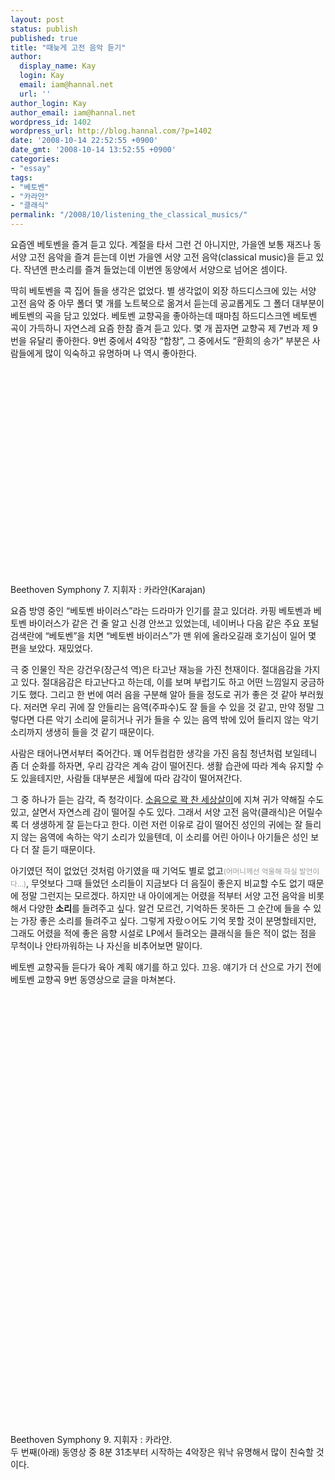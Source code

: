```yaml
---
layout: post
status: publish
published: true
title: "때늦게 고전 음악 듣기"
author:
  display_name: Kay
  login: Kay
  email: iam@hannal.net
  url: ''
author_login: Kay
author_email: iam@hannal.net
wordpress_id: 1402
wordpress_url: http://blog.hannal.com/?p=1402
date: '2008-10-14 22:52:55 +0900'
date_gmt: '2008-10-14 13:52:55 +0900'
categories:
- "essay"
tags:
- "베토벤"
- "카라얀"
- "클래식"
permalink: "/2008/10/listening_the_classical_musics/"
---
```

<p>요즘엔 베토벤을 즐겨 듣고 있다. 계절을 타서 그런 건 아니지만, 가을엔 보통 재즈나 동서양 고전 음악을 즐겨 듣는데 이번 가을엔 서양 고전 음악(classical music)을 듣고 있다. 작년엔 판소리를 즐겨 들었는데 이번엔 동양에서 서양으로 넘어온 셈이다.</p>
<p>딱히 베토벤을 콕 집어 들을 생각은 없었다. 별 생각없이 외장 하드디스크에 있는 서양 고전 음악 중 아무 폴더 몇 개를 노트북으로 옮겨서 듣는데 공교롭게도 그 폴더 대부분이 베토벤의 곡을 담고 있었다. 베토벤 교향곡을 좋아하는데 때마침 하드디스크엔 베토벤 곡이 가득하니 자연스레 요즘 한참 즐겨 듣고 있다. 몇 개 꼽자면 교향곡 제 7번과 제 9번을 유달리 좋아한다. 9번 중에서 4악장 “합창”, 그 중에서도 “환희의 송가” 부분은 사람들에게 많이 익숙하고 유명하며 나 역시 좋아한다.</p>
<p class="centerphoto"><object width="425" height="344"><param name="movie" value="http://www.youtube.com/v/s8eigkwmMEo&hl=ko&fs=1"></param><param name="allowFullScreen" value="true"></param><embed src="http://www.youtube.com/v/s8eigkwmMEo&hl=ko&fs=1" type="application/x-shockwave-flash" allowfullscreen="true" width="425" height="344"></embed></object><br />Beethoven Symphony 7. 지휘자 : 카라얀(Karajan)</p>
<p>요즘 방영 중인 “베토벤 바이러스”라는 드라마가 인기를 끌고 있더라. 카핑 베토벤과 베토벤 바이러스가 같은 건 줄 알고 신경 안쓰고 있었는데, 네이버나 다음 같은 주요 포털 검색란에 “베토벤”을 치면 “베토벤 바이러스”가 맨 위에 올라오길래 호기심이 일어 몇 편을 보았다. 재밌었다.</p>
<p>극 중 인물인 작은 강건우(장근석 역)은 타고난 재능을 가진 천재이다. 절대음감을 가지고 있다. 절대음감은 타고난다고 하는데, 이를 보며 부럽기도 하고 어떤 느낌일지 궁금하기도 했다. 그리고 한  번에 여러 음을 구분해 알아 들을 정도로 귀가 좋은 것 같아 부러웠다. 저러면 우리 귀에 잘 안들리는 음역(주파수)도 잘 들을 수 있을 것 같고, 만약 정말 그렇다면 다른 악기 소리에 묻히거나 귀가 들을 수 있는 음역 밖에 있어 들리지 않는 악기 소리까지 생생히 들을 것 같기 때문이다.</p>
<p>사람은 태어나면서부터 죽어간다. 꽤 어두컴컴한 생각을 가진 음침 청년처럼 보일테니 좀 더 순화를 하자면, 우리 감각은 계속 감이 떨어진다. 생활 습관에 따라 계속 유지할 수도 있을테지만, 사람들 대부분은 세월에 따라 감각이 떨어져간다.</p>
<p>그 중 하나가 듣는 감각, 즉 청각이다. <a href="http://blog.hannal.com/who_takes_my_ears/">소음으로 꽉 찬 세상살이</a>에 지쳐 귀가 약해질 수도 있고, 살면서 자연스레 감이 떨어질 수도 있다. 그래서 서양 고전 음악(클래식)은 어릴수록 더 생생하게 잘 듣는다고 한다. 이런 저런 이유로 감이 떨어진 성인의 귀에는 잘 들리지 않는 음역에 속하는 악기 소리가 있을텐데, 이 소리를 어린 아이나 아기들은 성인 보다 더 잘 듣기 때문이다.</p>
<p>아기였던 적이 없었던 것처럼 아기였을 때 기억도 별로 없고<small style="color: #999">(어머니께선 억울해 하실 발언이다...)</small>, 무엇보다 그때 들었던 소리들이 지금보다 더 음질이 좋은지 비교할 수도 없기 때문에 정말 그런지는 모르겠다. 하지만 내 아이에게는 어렸을 적부터 서양 고전 음악을 비롯해서 다양한 <strong>소리</strong>를 들려주고 싶다. 알건 모르건, 기억하든 못하든 그 순간에 들을 수 있는 가장 좋은 소리를 들려주고 싶다. 그렇게 자랐ㅇ어도 기억 못할 것이 분명할테지만, 그래도 어렸을 적에 좋은 음향 시설로 LP에서 들려오는 클래식을 들은 적이 없는 점을 무척이나 안타까워하는 나 자신을 비추어보면 말이다.</p>
<p>베토벤 교향곡들 듣다가 육아 계획 얘기를 하고 있다. 끄응. 얘기가 더 산으로 가기 전에 베토벤 교향곡 9번 동영상으로 글을 마쳐본다.</p>
<p class="centerphoto"><object width="425" height="344"><param name="movie" value="http://www.youtube.com/v/O2AEaQJuKDY&hl=ko&fs=1"></param><param name="allowFullScreen" value="true"></param><embed src="http://www.youtube.com/v/O2AEaQJuKDY&hl=ko&fs=1" type="application/x-shockwave-flash" allowfullscreen="true" width="425" height="344"></embed></object></p>
<p class="centerphoto"><object width="425" height="344"><param name="movie" value="http://www.youtube.com/v/cSEqQsAXbJw&hl=ko&fs=1"></param><param name="allowFullScreen" value="true"></param><embed src="http://www.youtube.com/v/cSEqQsAXbJw&hl=ko&fs=1" type="application/x-shockwave-flash" allowfullscreen="true" width="425" height="344"></embed></object><br />
Beethoven Symphony 9. 지휘자 : 카라얀.<br />
두 번째(아래) 동영상 중 8분 31초부터 시작하는 4악장은 워낙 유명해서 많이 친숙할 것이다.</p>
